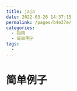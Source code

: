 ```yaml
---
title: jaja
date: 2022-03-26 14:37:15
permalink: /pages/b4e37e/
categories:
  - 指南
  - 简单例子
tags:
  - 
---
```

# 简单例子